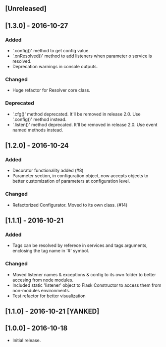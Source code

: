 ## [Unreleased]

## [1.3.0] - 2016-10-27
### Added
  - '.config()' method to get config value.
  - '.onResolved()' method to add listeners when parameter o service is resolved.
  - Deprecation warnings in console outputs.

### Changed
  - Huge refactor for Resolver core class.

### Deprecated
  - '.cfg()' method deprecated. It'll be removed in release 2.0. Use '.config()' method instead.
  - '.listen()' method deprecated. It'll be removed in release 2.0. Use event named methods instead.

## [1.2.0] - 2016-10-24
### Added
  - Decorator functionality added (#8)
  - Parameter section, in configuration object, now accepts objects to better customization of parameters at configuration level.

### Changed
  - Refactorized Configurator. Moved to its own class. (#14)

## [1.1.1] - 2016-10-21
### Added
  - Tags can be resolved by referece in services and tags arguments, enclosing the tag name in '#' symbol.
  
### Changed
  - Moved listener names & exceptions & config to its own folder to better accesing from node modules.
  - Included static 'listener' object to Flask Constructor to access them from non-modules environments.
  - Test refactor for better visualization

## [1.1.0] - 2016-10-21 [YANKED]

## [1.0.0] - 2016-10-18
  - Initial release.
